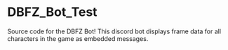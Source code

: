 # DBFZ_Bot_Test

Source code for the DBFZ Bot! This discord bot displays frame data for all characters in the game as embedded messages.
